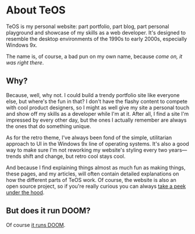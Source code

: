 # About TeOS

TeOS is my personal website: part portfolio, part blog, part personal playground and showcase of my skills as a web developer. It's designed to resemble the desktop environments of the 1990s to early 2000s, especially Windows 9x.

The name is, of course, a bad pun on my own name, because _come on, it was right there_.

## Why?

Because, well, why not. I could build a trendy portfolio site like everyone else, but where's the fun in that? I don't have the flashy content to compete with cool product designers, so I might as well give my site a personal touch and show off my skills as a developer while I'm at it. After all, I find a site I'm impressed by every other day, but the ones I actually remember are always the ones that do something unique.

As for the retro theme, I've always been fond of the simple, utilitarian approach to UI in the Windows 9x line of operating systems. It's also a good way to make sure I'm not reworking my website's styling every two years—trends shift and change, but retro cool stays cool.

And because I find explaining things almost as much fun as making things, these pages, and my articles, will often contain detailed explanations on how the different parts of TeOS work. Of course, the website is also an open source project, so if you're really curious you can always [take a peek under the hood](https://github.com/teofum/dither).

## But does it run DOOM?

Of course [it runs DOOM](?/02.Applications/02.DOSEmu/01.About%20DOSEmu.md).